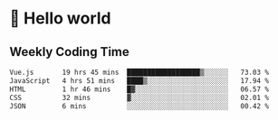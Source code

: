 # 🍻 Hello world

## Weekly Coding Time
<!--START_SECTION:waka-->

```txt
Vue.js       19 hrs 45 mins  ██████████████████▒░░░░░░   73.03 %
JavaScript   4 hrs 51 mins   ████▒░░░░░░░░░░░░░░░░░░░░   17.94 %
HTML         1 hr 46 mins    █▓░░░░░░░░░░░░░░░░░░░░░░░   06.57 %
CSS          32 mins         ▓░░░░░░░░░░░░░░░░░░░░░░░░   02.01 %
JSON         6 mins          ░░░░░░░░░░░░░░░░░░░░░░░░░   00.42 %
```

<!--END_SECTION:waka-->
